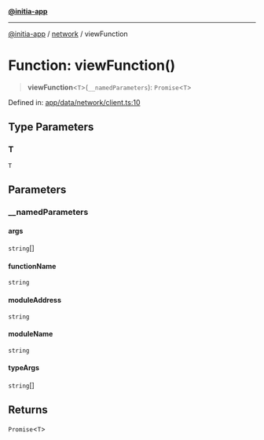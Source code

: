 [**@initia-app**](../../data.md)

***

[@initia-app](../../data.md) / [network](../data.md) / viewFunction

# Function: viewFunction()

> **viewFunction**\<`T`\>(`__namedParameters`): `Promise`\<`T`\>

Defined in: [app/data/network/client.ts:10](https://github.com/hanwong/app-v2/blob/b6cc29462bca0bededdcec342d091f91e17e428a/app/data/network/client.ts#L10)

## Type Parameters

### T

`T`

## Parameters

### \_\_namedParameters

#### args

`string`[]

#### functionName

`string`

#### moduleAddress

`string`

#### moduleName

`string`

#### typeArgs

`string`[]

## Returns

`Promise`\<`T`\>
